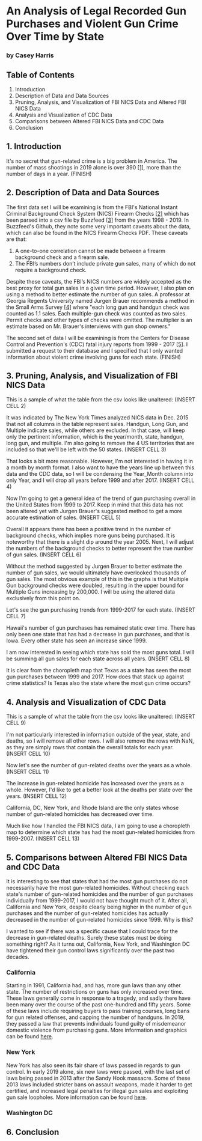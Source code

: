 # An Analysis of Legal Recorded Gun Purchases and Violent Gun Crime Over Time by State
### by Casey Harris

## Table of Contents
1. Introduction
2. Description of Data and Data Sources
3. Pruning, Analysis, and Visualization of FBI NICS Data and Altered FBI NICS Data
4. Analysis and Visualization of CDC Data
5. Comparisons between Altered FBI NICS Data and CDC Data
6. Conclusion

## 1. Introduction
It's no secret that gun-related crime is a big problem in America. The number of mass shootings in 2019 alone is over 390 [[1]](https://www.gunviolencearchive.org/), more than the number of days in a year. (FINISH)

## 2. Description of Data and Data Sources
The first data set I will be examining is from the FBI's National Instant Criminal Background Check System (NICS) Firearm Checks [[2]](https://www.fbi.gov/file-repository/nics_firearm_checks_-_month_year_by_state_type.pdf/view) which has been parsed into a csv file by Buzzfeed [[3]](https://github.com/BuzzFeedNews/nics-firearm-background-checks) from the years 1998 - 2019. In Buzzfeed's Github, they note some very important caveats about the data, which can also be found in the NICS Firearm Checks PDF. These caveats are that:

1. A one-to-one correlation cannot be made between a firearm background check and a firearm sale.
2. The FBI’s numbers don’t include private gun sales, many of which do not require a background check.

Despite these caveats, the FBI’s NICS numbers are widely accepted as the best proxy for total gun sales in a given time period. However, I also plan on using a method to better estimate the number of gun sales. A professor at Georgia Regents University named Jurgen Brauer recommends a method in the Small Arms Survey [[4]](http://www.smallarmssurvey.org/fileadmin/docs/F-Working-papers/SAS-WP14-US-Firearms-Industry.pdf) where "each long gun and handgun check was counted as 1.1 sales. Each multiple-gun check was counted as two sales. Permit checks and other types of checks were omitted. The multiplier is an estimate based on Mr. Brauer's interviews with gun shop owners."

The second set of data I will be examining is from the Centers for Disease Control and Prevention's (CDC) fatal injury reports from 1999 - 2017 [[5]](https://www.cdc.gov/injury/wisqars/fatal.html). I submitted a request to their database and I specified that I only wanted information about violent crime involving guns for each state. (FINISH)

## 3. Pruning, Analysis, and Visualization of FBI NICS Data
This is a sample of what the table from the csv looks like unaltered:
(INSERT CELL 2)

It was indicated by The New York Times analyzed NICS data in Dec. 2015 that not all columns in the table represent sales. Handgun, Long Gun, and Multiple indicate sales, while others are excluded. In that case,  will keep only the pertinent information, which is the year/month, state, handgun, long gun, and multiple. I'm also going to remove the 4 US territories that are included so that we'll be left with the 50 states.
(INSERT CELL 3)

That looks a bit more reasonable. However, I'm not interested in having it in a month by month format. I also want to have the years line up between this data and the CDC data, so I will be condensing the Year_Month column into only Year, and I will drop all years before 1999 and after 2017.
(INSERT CELL 4)

Now I'm going to get a general idea of the trend of gun purchasing overall in the United States from 1999 to 2017. Keep in mind that this data has not been altered yet with Jurgen Brauer's suggested method to get a more accurate estimation of sales. 
(INSERT CELL 5)

Overall it appears there has been a positive trend in the number of background checks, which implies more guns being purchased. It is noteworthy that there is a slight dip around the year 2005. Next, I will adjust the numbers of the background checks to better represent the true number of gun sales.
(INSERT CELL 6)

Without the method suggested by Jurgen Brauer to better estimate the number of gun sales, we would ultimately have overlooked thousands of gun sales. The most obvious example of this in the graphs is that Multiple Gun background checks were doubled, resulting in the upper bound for Multiple Guns increasing by 200,000. I will be using the altered data exclusively from this point on.

Let's see the gun purchasing trends from 1999-2017 for each state.
(INSERT CELL 7)

Hawaii's number of gun purchases has remained static over time. There has only been one state that has had a decrease in gun purchases, and that is Iowa. Every other state has seen an increase since 1999.

I am now interested in seeing which state has sold the most guns total. I will be summing all gun sales for each state across all years.
(INSERT CELL 8)

It is clear from the choropleth map that Texas as a state has seen the most gun purchases between 1999 and 2017. How does that stack up against crime statistics? Is Texas also the state where the most gun crime occurs?

## 4. Analysis and Visualization of CDC Data
This is a sample of what the table from the csv looks like unaltered:
(INSERT CELL 9)

I'm not particularly interested in information outside of the year, state, and deaths, so I will remove all other rows. I will also remove the rows with NaN, as they are simply rows that contain the overall totals for each year.
(INSERT CELL 10)

Now let's see the number of gun-related deaths over the years as a whole.
(INSERT CELL 11)

The increase in gun-related homicide has increased over the years as a whole. However, I'd like to get a better look at the deaths per state over the years.
(INSERT CELL 12)

California, DC, New York, and Rhode Island are the only states whose number of gun-related homicides has decreased over time.

Much like how I handled the FBI NICS data, I am going to use a choropleth map to determine which state has had the most gun-related homicides from 1999-2007.
(INSERT CELL 13)

## 5. Comparisons between Altered FBI NICS Data and CDC Data
It is interesting to see that states that had the most gun purchases do not necessarily have the most gun-related homicides. Without checking each state's number of gun-related homicides and the number of gun purchases individually from 1999-2017, I would not have thought much of it. After all, California and New York, despite clearly being higher in the number of gun purchases and the number of gun-related homicides has actually decreased in the number of gun-related homicides since 1999. Why is this?

I wanted to see if there was a specific cause that I could trace for the decrease in gun-related deaths. Surely these states must be doing something right? As it turns out, California, New York, and Washington DC have tightened their gun control laws significantly over the past two decades.

### California
Starting in 1991, California had, and has, more gun laws than any other state. The number of restrictions on guns has only increased over time. These laws generally come in response to a tragedy, and sadly there have been many over the course of the past one-hundred and fifty years. Some of these laws include requiring buyers to pass training courses, long bans for gun related offenses, and capping the number of handguns. In 2019, they passed a law that prevents individuals found guilty of misdemeanor domestic violence from purchasing guns. More information and graphics can be found [here](https://calmatters.org/explainers/california-gun-laws-policy-explained/?gclid=Cj0KCQiA0NfvBRCVARIsAO4930mZqDK2C1WLiY8hgUWc4HSlreY9xnfr34XRbw7N7QjvKT9L0GOvVi8aAtajEALw_wcB).

### New York
New York has also seen its fair share of laws passed in regards to gun control. In early 2019 alone, six new laws were passed, with the last set of laws being passed in 2013 after the Sandy Hook massacre. Some of these 2013 laws included stricter bans on assault weapons, made it harder to get certified, and increased legal penalties for illegal gun sales and exploiting gun sale loopholes. More information can be found [here](https://www.nytimes.com/2019/01/29/nyregion/gun-laws-new-york.html).

### Washington DC

## 6. Conclusion
